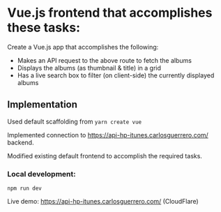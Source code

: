 # Vue.js frontend that accomplishes these tasks:

Create a Vue.js app that accomplishes the following:

 - Makes an API request to the above route to fetch the albums
 - Displays the albums (as thumbnail &amp; title) in a grid
 - Has a live search box to filter (on client-side) the currently displayed albums

## Implementation

Used default scaffolding from `yarn create vue`

Implemented connection to https://api-hp-itunes.carlosguerrero.com/ backend.

Modified existing default frontend to accomplish the required tasks.

### Local development:

`npm run dev`

Live demo: https://api-hp-itunes.carlosguerrero.com/ (CloudFlare)
